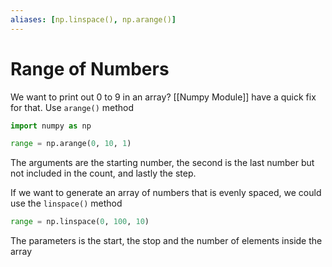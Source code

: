 ```yaml
---
aliases: [np.linspace(), np.arange()]
---
```

# Range of Numbers
We want to print out 0 to 9 in an array? [[Numpy Module]] have a quick fix for that. Use `arange()` method

```python
import numpy as np

range = np.arange(0, 10, 1)
```

The arguments are the starting number, the second is the last number but not included in the count, and lastly the step.

If we want to generate an array of numbers that is evenly spaced, we could use the `linspace()` method
```python
range = np.linspace(0, 100, 10)
```

The parameters is the start, the stop and the number of elements inside the array


